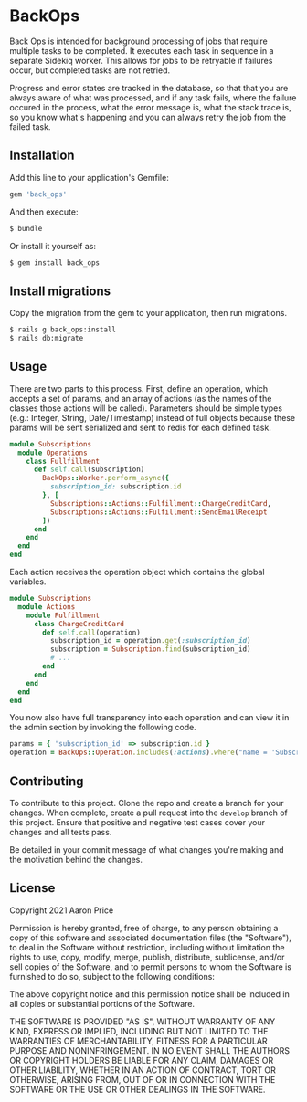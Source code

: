 # BackOps

Back Ops is intended for background processing of jobs that require multiple tasks to be completed. It executes each task in sequence in a separate Sidekiq worker. This allows for jobs to be retryable if failures occur, but completed tasks are not retried.

Progress and error states are tracked in the database, so that that you are always aware of what was processed, and if any task fails, where the failure occured in the process, what the error message is, what the stack trace is, so you know what's happening and you can always retry the job from the failed task.

## Installation
Add this line to your application's Gemfile:

```ruby
gem 'back_ops'
```

And then execute:
```bash
$ bundle
```

Or install it yourself as:
```bash
$ gem install back_ops
```

## Install migrations
Copy the migration from the gem to your application, then run migrations.

```bash
$ rails g back_ops:install
$ rails db:migrate
```

## Usage

There are two parts to this process. First, define an operation, which accepts a set of params, and an array of actions (as the names of the classes those actions will be called). Parameters should be simple types (e.g.: Integer, String, Date/Timestamp) instead of full objects because these params will be sent serialized and sent to redis for each defined task.

```ruby
module Subscriptions
  module Operations
    class Fullfillment
      def self.call(subscription)
        BackOps::Worker.perform_async({
          subscription_id: subscription.id
        }, [
          Subscriptions::Actions::Fulfillment::ChargeCreditCard,
          Subscriptions::Actions::Fulfillment::SendEmailReceipt
        ])
      end
    end
  end
end
```

Each action receives the operation object which contains the global variables.

```ruby
module Subscriptions
  module Actions
    module Fulfillment
      class ChargeCreditCard
        def self.call(operation)
          subscription_id = operation.get(:subscription_id)
          subscription = Subscription.find(subscription_id)
          # ...
        end
      end
    end
  end
end
```

You now also have full transparency into each operation and can view it in the admin section by invoking the following code.

```ruby
params = { 'subscription_id' => subscription.id }
operation = BackOps::Operation.includes(:actions).where("name = 'Subscriptions::Operations::Fulfillment' AND globals @> ?", params.to_json).first
```


## Contributing
To contribute to this project. Clone the repo and create a branch for your changes. When complete, create a pull request into the `develop` branch of this project. Ensure that positive and negative test cases cover your changes and all tests pass.

Be detailed in your commit message of what changes you're making and the motivation behind the changes.

## License

Copyright 2021 Aaron Price

Permission is hereby granted, free of charge, to any person obtaining a copy of this software and associated documentation files (the "Software"), to deal in the Software without restriction, including without limitation the rights to use, copy, modify, merge, publish, distribute, sublicense, and/or sell copies of the Software, and to permit persons to whom the Software is furnished to do so, subject to the following conditions:

The above copyright notice and this permission notice shall be included in all copies or substantial portions of the Software.

THE SOFTWARE IS PROVIDED "AS IS", WITHOUT WARRANTY OF ANY KIND, EXPRESS OR IMPLIED, INCLUDING BUT NOT LIMITED TO THE WARRANTIES OF MERCHANTABILITY, FITNESS FOR A PARTICULAR PURPOSE AND NONINFRINGEMENT. IN NO EVENT SHALL THE AUTHORS OR COPYRIGHT HOLDERS BE LIABLE FOR ANY CLAIM, DAMAGES OR OTHER LIABILITY, WHETHER IN AN ACTION OF CONTRACT, TORT OR OTHERWISE, ARISING FROM, OUT OF OR IN CONNECTION WITH THE SOFTWARE OR THE USE OR OTHER DEALINGS IN THE SOFTWARE.
